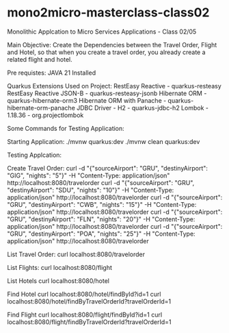# mono2micro-masterclass-class02
Monolithic Applcation to Micro Services Applications - Class 02/05

Main Objective: Create the Dependencies between the Travel Order, Flight and Hotel, so 
that when you create a travel order, you already create a related flight and hotel.

Pre requistes:
JAVA 21 Installed

Quarkus Extensions Used on Project:
RestEasy Reactive - quarkus-resteasy
RestEasy Reactive JSON-B - quarkus-resteasy-jsonb
Hibernate ORM - quarkus-hibernate-orm3
Hibernate ORM with Panache - quarkus-hibernate-orm-panache
JDBC Driver - H2 - quarkus-jdbc-h2
Lombok - 1.18.36 - org.projectlombok

Some Commands for Testing Application:

Starting Application:
./mvnw quarkus:dev
./mvnw clean quarkus:dev

Testing Applcation:

Create Travel Order:
curl -d "{\"sourceAirport\": \"GRU\", \"destinyAirport\": \"GIG\", \"nights\": \"5\"}" -H "Content-Type: application/json" http://localhost:8080/travelorder
curl -d "{\"sourceAirport\": \"GRU\", \"destinyAirport\": \"SDU\", \"nights\": \"10\"}" -H "Content-Type: application/json" http://localhost:8080/travelorder
curl -d "{\"sourceAirport\": \"GRU\", \"destinyAirport\": \"CWB\", \"nights\": \"15\"}" -H "Content-Type: application/json" http://localhost:8080/travelorder
curl -d "{\"sourceAirport\": \"GRU\", \"destinyAirport\": \"FLN\", \"nights\": \"20\"}" -H "Content-Type: application/json" http://localhost:8080/travelorder
curl -d "{\"sourceAirport\": \"GRU\", \"destinyAirport\": \"POA\", \"nights\": \"25\"}" -H "Content-Type: application/json" http://localhost:8080/travelorder

List Travel Order:
curl localhost:8080/travelorder

List Flights:
curl localhost:8080/flight

List Hotels
curl localhost:8080/hotel

Find Hotel
curl localhost:8080/hotel/findById?id=1
curl localhost:8080/hotel/findByTravelOrderId?travelOrderId=1

Find Flight
curl localhost:8080/flight/findById?id=1
curl localhost:8080/flight/findByTravelOrderId?travelOrderId=1
